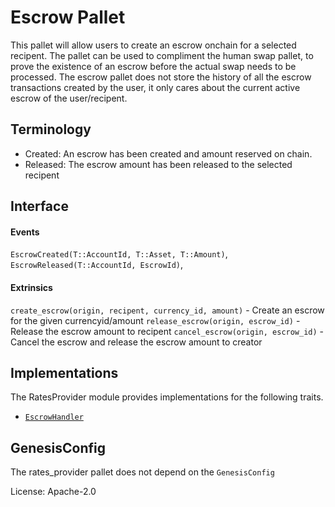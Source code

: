 # Escrow Pallet

This pallet will allow users to create an escrow onchain for a selected recipent. The pallet can be used to compliment the human swap pallet, to prove the existence of an escrow before the actual swap needs to be processed. The escrow pallet does not store the history of all the escrow transactions created by the user, it only cares about the current active escrow of the user/recipent.

## Terminology

- Created: An escrow has been created and amount reserved on chain.
- Released: The escrow amount has been released to the selected recipent

## Interface

#### Events

`EscrowCreated(T::AccountId, T::Asset, T::Amount)`,
`EscrowReleased(T::AccountId, EscrowId)`,

#### Extrinsics

`create_escrow(origin, recipent, currency_id, amount)` - Create an escrow for the given currencyid/amount
`release_escrow(origin, escrow_id)` - Release the escrow amount to recipent
`cancel_escrow(origin, escrow_id)` - Cancel the escrow and release the escrow amount to creator

## Implementations

The RatesProvider module provides implementations for the following traits.
- [`EscrowHandler`](../../primitives/src/escrow.rs)

## GenesisConfig

The rates_provider pallet does not depend on the `GenesisConfig`

License: Apache-2.0